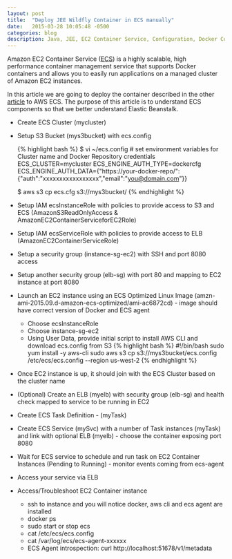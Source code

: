 ```yaml
---
layout: post
title:  "Deploy JEE Wildfly Container in ECS manually"
date:   2015-03-28 10:05:48 -0500
categories: blog
description: Java, JEE, EC2 Container Service, Configuration, Docker Container, JBoss Wildfly, Amazon Elastic Beanstalk
---
```

Amazon EC2 Container Service ([ECS]) is a highly scalable, high performance 
container management service that supports Docker containers and allows you 
to easily run applications on a managed cluster of Amazon EC2 instances. 

In this article we are going to deploy the container described in the other [article]
to AWS ECS. The purpose of this article is to understand ECS components so that
we better understand Elastic Beanstalk.

* Create ECS Cluster (mycluster)
* Setup S3 Bucket (mys3bucket) with ecs.config

    {% highlight bash %}
    $ vi ~/ecs.config
        # set environment variables for Cluster name and Docker Repository credentials
        ECS_CLUSTER=mycluster
        ECS_ENGINE_AUTH_TYPE=dockercfg
        ECS_ENGINE_AUTH_DATA={"https://your-docker-repo/":{"auth":"xxxxxxxxxxxxxxxxx","email":"you@domain.com"}}

    $ aws s3 cp ecs.cfg s3://mys3bucket/
    {% endhighlight %}

* Setup IAM ecsInstanceRole with policies to provide access to S3 and ECS (AmazonS3ReadOnlyAccess & AmazonEC2ContainerServiceforEC2Role)
* Setup IAM ecsServiceRole with policies to provide access to ELB (AmazonEC2ContainerServiceRole)
* Setup a security group (instance-sg-ec2) with SSH and port 8080 access
* Setup another security group (elb-sg) with port 80 and mapping to EC2 instance at port 8080
* Launch an EC2 instance using an ECS Optimized Linux Image (amzn-ami-2015.09.d-amazon-ecs-optimized/ami-ac6872cd) - image should have correct version of Docker and ECS agent

   - Choose ecsInstanceRole
   - Choose instance-sg-ec2
   - Using User Data, provide initial script to install AWS CLI and download ecs.config from S3
    {% highlight bash %}
        #!/bin/bash
        sudo yum install -y aws-cli
        sudo aws s3 cp s3://mys3bucket/ecs.config /etc/ecs/ecs.config --region us-west-2
    {% endhighlight %}

* Once EC2 instance is up, it should join with the ECS Cluster based on the cluster name
* (Optional) Create an ELB (myelb) with security group (elb-sg) and health check mapped to service to be running in EC2

* Create ECS Task Definition - (myTask)
* Create ECS Service (mySvc) with a number of Task instances (myTask) and link with optional ELB (myelb) - choose the container exposing port 8080
* Wait for ECS service to schedule and run task on EC2 Container Instances (Pending to Running) - monitor events coming from ecs-agent
* Access your service via ELB
* Access/Troubleshoot EC2 Container instance

    - ssh to instance and you will notice docker, aws cli and ecs agent are installed
    - docker ps
    - sudo start or stop ecs
    - cat /etc/ecs/ecs.config
    - cat /var/log/ecs/ecs-agent-xxxxxx
    - ECS Agent introspection: curl http://localhost:51678/v1/metadata


[ECS]: http://docs.aws.amazon.com/AmazonECS/latest/developerguide/Welcome.html "Amazon EC2 Container Service"
[Dockerfile]: https://github.com/sixturtle/examples/tree/master/docker/wildfly-ex "Wildfly Dockerfile"
[Container]: https://hub.docker.com/r/sixturtle/wildfly-ex/ "Docker Container"
[article]: /blog/2015/03/20/one-container-many-envs.html
